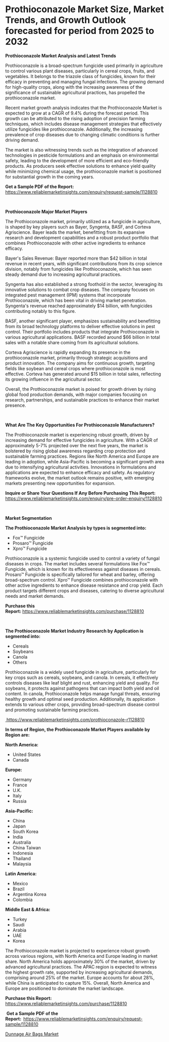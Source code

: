 <p><h1>Prothioconazole Market Size, Market Trends, and Growth Outlook forecasted for period from 2025 to 2032</h1></p><p><strong>Prothioconazole Market Analysis and Latest Trends</strong></p>
<p><p>Prothioconazole is a broad-spectrum fungicide used primarily in agriculture to control various plant diseases, particularly in cereal crops, fruits, and vegetables. It belongs to the triazole class of fungicides, known for their efficacy in preventing and managing fungal infections. The growing demand for high-quality crops, along with the increasing awareness of the significance of sustainable agricultural practices, has propelled the prothioconazole market.</p><p>Recent market growth analysis indicates that the Prothioconazole Market is expected to grow at a CAGR of 9.4% during the forecast period. This growth can be attributed to the rising adoption of precision farming techniques, which includes disease management strategies that effectively utilize fungicides like prothioconazole. Additionally, the increasing prevalence of crop diseases due to changing climatic conditions is further driving demand.</p><p>The market is also witnessing trends such as the integration of advanced technologies in pesticide formulations and an emphasis on environmental safety, leading to the development of more efficient and eco-friendly products. As producers seek effective solutions to enhance yield quality while minimizing chemical usage, the prothioconazole market is positioned for substantial growth in the coming years.</p></p>
<p><strong>Get a Sample PDF of the Report:&nbsp;</strong> <a href="https://www.reliablemarketinsights.com/enquiry/request-sample/1128810?utm_campaign=3274&utm_medium=2&utm_source=Github&utm_content=ia&utm_term=31032025&utm_id=prothioconazole">https://www.reliablemarketinsights.com/enquiry/request-sample/1128810</a></p>
<p>&nbsp;</p>
<p><strong>Prothioconazole Major Market Players</strong></p>
<p><p>The Prothioconazole market, primarily utilized as a fungicide in agriculture, is shaped by key players such as Bayer, Syngenta, BASF, and Corteva Agriscience. Bayer leads the market, benefitting from its expansive research and development capabilities and a robust product portfolio that combines Prothioconazole with other active ingredients to enhance efficacy. </p><p>Bayer's Sales Revenue: Bayer reported more than $42 billion in total revenue in recent years, with significant contributions from its crop science division, notably from fungicides like Prothioconazole, which has seen steady demand due to increasing agricultural practices.</p><p>Syngenta has also established a strong foothold in the sector, leveraging its innovative solutions to combat crop diseases. The company focuses on integrated pest management (IPM) systems that incorporate Prothioconazole, which has been vital in driving market penetration. Syngenta's revenue reached approximately $14 billion, with fungicides contributing notably to this figure.</p><p>BASF, another significant player, emphasizes sustainability and benefitting from its broad technology platforms to deliver effective solutions in pest control. Their portfolio includes products that integrate Prothioconazole in various agricultural applications. BASF recorded around $66 billion in total sales with a notable share coming from its agricultural solutions.</p><p>Corteva Agriscience is rapidly expanding its presence in the prothioconazole market, primarily through strategic acquisitions and product innovation. The company aims for continuous growth, targeting fields like soybean and cereal crops where prothioconazole is most effective. Corteva has generated around $15 billion in total sales, reflecting its growing influence in the agricultural sector.</p><p>Overall, the Prothioconazole market is poised for growth driven by rising global food production demands, with major companies focusing on research, partnerships, and sustainable practices to enhance their market presence.</p></p>
<p>&nbsp;</p>
<p><strong>What Are The Key Opportunities For Prothioconazole Manufacturers?</strong></p>
<p><p>The Prothioconazole market is experiencing robust growth, driven by increasing demand for effective fungicides in agriculture. With a CAGR of approximately 5-7% projected over the next five years, the market is bolstered by rising global awareness regarding crop protection and sustainable farming practices. Regions like North America and Europe are leading in adoption, while Asia-Pacific is becoming a significant growth area due to intensifying agricultural activities. Innovations in formulations and applications are expected to enhance efficacy and safety. As regulatory frameworks evolve, the market outlook remains positive, with emerging markets presenting new opportunities for expansion.</p></p>
<p><strong>Inquire or Share Your Questions If Any Before Purchasing This Report:</strong> <a href="https://www.reliablemarketinsights.com/enquiry/pre-order-enquiry/1128810?utm_campaign=3274&utm_medium=2&utm_source=Github&utm_content=ia&utm_term=31032025&utm_id=prothioconazole">https://www.reliablemarketinsights.com/enquiry/pre-order-enquiry/1128810</a></p>
<p>&nbsp;</p>
<p><strong>Market Segmentation</strong></p>
<p><strong>The Prothioconazole Market Analysis by types is segmented into:</strong></p>
<p><ul><li>Fox™ Fungicide</li><li>Prosaro™ Fungicide</li><li>Xpro™ Fungicide</li></ul></p>
<p><p>Prothioconazole is a systemic fungicide used to control a variety of fungal diseases in crops. The market includes several formulations like Fox™ Fungicide, which is known for its effectiveness against diseases in cereals. Prosaro™ Fungicide is specifically tailored for wheat and barley, offering broad-spectrum control. Xpro™ Fungicide combines prothioconazole with other active ingredients to enhance disease resistance and crop yield. Each product targets different crops and diseases, catering to diverse agricultural needs and market demands.</p></p>
<p><strong>Purchase this Report:&nbsp;</strong><a href="https://www.reliablemarketinsights.com/purchase/1128810?utm_campaign=3274&utm_medium=2&utm_source=Github&utm_content=ia&utm_term=31032025&utm_id=prothioconazole">https://www.reliablemarketinsights.com/purchase/1128810</a></p>
<p>&nbsp;</p>
<p><strong>The Prothioconazole Market Industry Research by Application is segmented into:</strong></p>
<p><ul><li>Cereals</li><li>Soybeans</li><li>Canola</li><li>Others</li></ul></p>
<p><p>Prothioconazole is a widely used fungicide in agriculture, particularly for key crops such as cereals, soybeans, and canola. In cereals, it effectively controls diseases like leaf blight and rust, enhancing yield and quality. For soybeans, it protects against pathogens that can impact both yield and oil content. In canola, Prothioconazole helps manage fungal threats, ensuring healthy growth and optimal seed production. Additionally, its application extends to various other crops, providing broad-spectrum disease control and promoting sustainable farming practices.</p></p>
<p><a href="https://www.reliablemarketinsights.com/prothioconazole-r1128810?utm_campaign=3274&utm_medium=2&utm_source=Github&utm_content=ia&utm_term=31032025&utm_id=prothioconazole">&nbsp;https://www.reliablemarketinsights.com/prothioconazole-r1128810</a></p>
<p><strong>In terms of Region, the Prothioconazole Market Players available by Region are:</strong></p>
<p>
    <p> <strong> North America: </strong>
        <ul>
            <li>United States</li>
            <li>Canada</li>
        </ul>
        </p> 
    <p> <strong> Europe: </strong>
        <ul>
            <li>Germany</li>
            <li>France</li>
            <li>U.K.</li>
            <li>Italy</li>
            <li>Russia</li>
        </ul>
        </p> 
    <p> <strong> Asia-Pacific: </strong>
        <ul>
            <li>China</li>
            <li>Japan</li>
            <li>South Korea</li>
            <li>India</li>
            <li>Australia</li>
            <li>China Taiwan</li>
            <li>Indonesia</li>
            <li>Thailand</li>
            <li>Malaysia</li>
        </ul>
        </p> 
    <p> <strong> Latin America: </strong>
        <ul>
            <li>Mexico</li>
            <li>Brazil</li>
            <li>Argentina Korea</li>
            <li>Colombia</li>
        </ul>
        </p> 
    <p> <strong> Middle East & Africa: </strong>
        <ul>
            <li>Turkey</li>
            <li>Saudi</li>
            <li>Arabia</li>
            <li>UAE</li>
            <li>Korea</li>
        </ul>
    </p>
    </p>
<p><p>The Prothioconazole market is projected to experience robust growth across various regions, with North America and Europe leading in market share. North America holds approximately 30% of the market, driven by advanced agricultural practices. The APAC region is expected to witness the highest growth rate, supported by increasing agricultural demands, comprising around 25% of the market. Europe accounts for about 28%, while China is anticipated to capture 15%. Overall, North America and Europe are positioned to dominate the market landscape.</p></p>
<p><strong>Purchase this Report: </strong><a href="https://www.reliablemarketinsights.com/purchase/1128810?utm_campaign=3274&utm_medium=2&utm_source=Github&utm_content=ia&utm_term=31032025&utm_id=prothioconazole">https://www.reliablemarketinsights.com/purchase/1128810</a></p>
<p>&nbsp;<strong>Get a Sample PDF of the Report:&nbsp;&nbsp;</strong><a href="https://www.reliablemarketinsights.com/enquiry/request-sample/1128810?utm_campaign=3274&utm_medium=2&utm_source=Github&utm_content=ia&utm_term=31032025&utm_id=prothioconazole">https://www.reliablemarketinsights.com/enquiry/request-sample/1128810</a></p>
<p><strong></strong></p>
<p><p><a href="https://github.com/marteionun0/Market-Research-Report-List-1/blob/main/dunnage-air-bags-market.md?utm_campaign=3274&utm_medium=2&utm_source=Github&utm_content=ia&utm_term=31032025&utm_id=prothioconazole">Dunnage Air Bags Market</a></p></p>